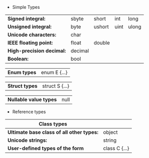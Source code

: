* Simple Types

|                    |       |       |     |      |
|--------------------|-------|-------|-----|------|
|**Signed integral:** | sbyte | short | int | long |
|**Unsigned integral:**|byte|ushort|uint|ulong|
|**Unicode characters:**|char|
|**IEEE floating point:**|float|double|
|**High-precision decimal:**|decimal|
|**Boolean:**|bool|


|                    |       |     
|--------------------|------|
|**Enum types**|enum E {...}|

|                    |       |     
|--------------------|------|
|**Struct types**|struct S {...}|

|                    |       |     
|--------------------|------|
|**Nullable value types**|null|

* Reference types

| Class types        |       |  
|--------------------|-------|
|**Ultimate base class of all other types:**|object|
|**Unicode strings:**|string|
|**User-defined types of the form**|class C {...}|
